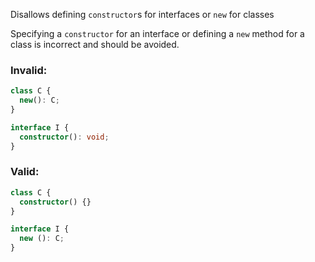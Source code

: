 Disallows defining `constructor`s for interfaces or `new` for classes

Specifying a `constructor` for an interface or defining a `new` method for a class
is incorrect and should be avoided.

### Invalid:

```typescript
class C {
  new(): C;
}

interface I {
  constructor(): void;
}
```

### Valid:

```typescript
class C {
  constructor() {}
}

interface I {
  new (): C;
}
```
